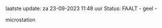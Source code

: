 laatste update: 
za 23-09-2023 11:48   uur 
Status: FAALT - geel - 
<div class="service Y">microstation</div>